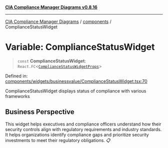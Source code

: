 [**CIA Compliance Manager Diagrams v0.8.16**](../../README.md)

***

[CIA Compliance Manager Diagrams](../../modules.md) / [components](../README.md) / ComplianceStatusWidget

# Variable: ComplianceStatusWidget

> `const` **ComplianceStatusWidget**: `React.FC`\<[`ComplianceStatusWidgetProps`](../widgets/businessvalue/ComplianceStatusWidget/interfaces/ComplianceStatusWidgetProps.md)\>

Defined in: [components/widgets/businessvalue/ComplianceStatusWidget.tsx:70](https://github.com/Hack23/cia-compliance-manager/blob/96f4020424aba8c55d4fe94eddf596babc070968/src/components/widgets/businessvalue/ComplianceStatusWidget.tsx#L70)

ComplianceStatusWidget displays status of compliance with various frameworks

## Business Perspective

This widget helps executives and compliance officers understand how their
security controls align with regulatory requirements and industry standards.
It helps organizations identify compliance gaps and prioritize security
investments to meet their regulatory obligations. 📋
